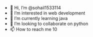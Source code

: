 - 👋 Hi, I’m @sohail1533114
- 👀 I’m interested in web development
- 🌱 I’m currently learning java
- 💞️ I’m looking to collaborate on python
- 📫 How to reach me 10

<!---
sohail1533114/sohail1533114 is a ✨ special ✨ repository because its `README.md` (this file) appears on your GitHub profile.
You can click the Preview link to take a look at your changes.
--->
